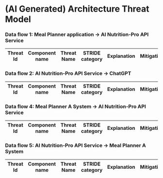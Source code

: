 # (AI Generated) Architecture Threat Model

### Data flow 1: Meal Planner application -> AI Nutrition-Pro API Service

| Threat Id | Component name | Threat Name | STRIDE category | Explanation | Mitigations | Risk severity |
| --- | --- | --- | --- | --- | --- | --- |


### Data flow 2: AI Nutrition-Pro API Service -> ChatGPT

| Threat Id | Component name | Threat Name | STRIDE category | Explanation | Mitigations | Risk severity |
| --- | --- | --- | --- | --- | --- | --- |


### Data flow 4: Meal Planner A System -> AI Nutrition-Pro API Service

| Threat Id | Component name | Threat Name | STRIDE category | Explanation | Mitigations | Risk severity |
| --- | --- | --- | --- | --- | --- | --- |


### Data flow 5: AI Nutrition-Pro API Service -> Meal Planner A System

| Threat Id | Component name | Threat Name | STRIDE category | Explanation | Mitigations | Risk severity |
| --- | --- | --- | --- | --- | --- | --- |


